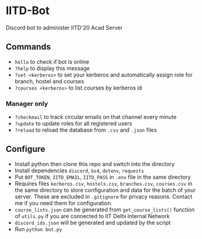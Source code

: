 # IITD-Bot

Discord bot to administer IITD'20 Acad Server

## Commands
* `hello` to check if bot is online
* `?help` to display this message
* `?set <kerberos>` to set your kerberos and automatically assign role for branch, hostel and courses
* `?courses <kerberos>` to list courses by kerberos id
### Manager only
* `?checkmail` to track circular emails on that channel every minute
* `?update` to update roles for all registered users
* `?reload` to reload the database from `.csv` and `.json` files

## Configure
* Install python then clone this repo and switch into the directory
* Install dependencies `discord`, `bs4`, `dotenv`, `requests`
* Put `BOT_TOKEN`, `IITD_EMAIL`, `IITD_PASS` in `.env` file in the same directory
* Requires files `kerberos.csv`, `hostels.csv`, `branches.csv`, `courses.csv` in the same directory to store configuration and data for the batch of your server. These are excluded in `.gitignore` for privacy reasons. Contact me if you need them for configuration.
* `course_lists.json` can be generated from `get_course_lists()` function of `utils.py` if you are connected to IIT Delhi Internal Network
* `discord_ids.json` will be generated and updated by the script
* Run `python bot.py`
